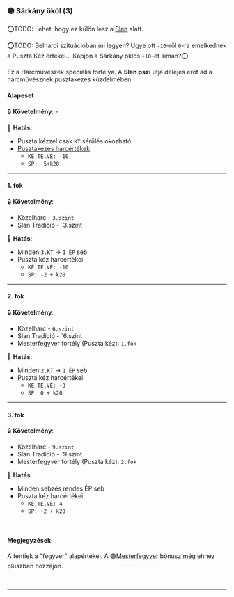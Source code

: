 ### 🟣 Sárkány ököl (3)


⭕TODO: Lehet, hogy ez külön lesz a [Slan](https://github.com/kaktusztea/km100/wiki/STUDY.slan) alatt.

⭕TODO: Belharci szituációban mi legyen? Ugye ott `-10`-ről `0`-ra emelkednek a Puszta Kéz értékei... Kapjon a Sárkány öklös `+10`-et simán?⭕

Ez a Harcművészek speciális fortélya. A **Slan pszí** útja delejes erőt ad a harcművésznek pusztakezes küzdelmében.
#### Alapeset

🔒 **Követelmény**:  -

🌟 **Hatás**:
- Puszta kézzel csak `KT` sérülés okozható
- [Pusztakezes harcértékek](../065_01_harci_helyzetek.md#pusztakezes-harc)
  - `KÉ,TÉ,VÉ: -10`
  - `SP: -5+k20`

---
#### 1. fok

🔒 **Követelmény**:
- Közelharc - `3.szint`
- Slan Tradíció - `3.szint

🌟 **Hatás**:
- Minden `3.KT` → `1 ÉP` seb
- Puszta kéz harcértékei:
  - `KÉ,TÉ,VÉ: -10`
  - `SP: -2 + k20`

---
#### 2. fok

🔒 **Követelmény**:
- Közelharc - `6.szint`
- Slan Tradíció - `6.szint
- Mesterfegyver fortély (Puszta kéz): `1.fok`

🌟 **Hatás**:
- Minden `2.KT` → `1 ÉP` seb
- Puszta kéz harcértékei:
  - `KÉ,TÉ,VÉ: -3`
  - `SP: 0 + k20`

---
#### 3. fok

🔒 **Követelmény**:
- Közelharc - `9.szint`
- Slan Tradíció - `9.szint
- Mesterfegyver fortély (Puszta kéz): `2.fok`

🌟 **Hatás**:
- Minden sebzés rendes ÉP seb
- Puszta kéz harcértékei:
  - `KÉ,TÉ,VÉ: 4`
  - `SP: +2 + k20`


<br />

#### Megjegyzések

 A fentiek a "fegyver" alapértékei. A 🟣[Mesterfegyver](../fortelyok.harci/mesterfegyver.md) bónusz még ehhez pluszban hozzájön.

<br />

---
